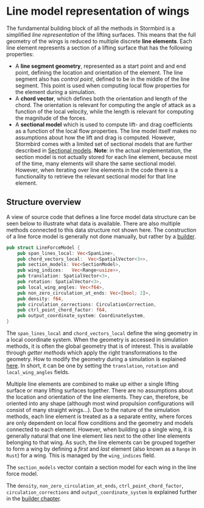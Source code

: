 # Line model representation of wings

The fundamental building block of all the methods in Stormbird is a simplified *line representation* of the lifting surfaces. This means that the full geometry of the wings is reduced to multiple discrete **line elements**. Each line element represents a section of a lifting surface that has the following properties:

- A **line segment geometry**, represented as a start point and and end point, defining the location and orientation of the element. The line segment also has *control point*, defined to be in the middle of the line segment. This point is used when computing local flow properties for the element during a simulation.
- A **chord vector**, which defines both the orientation and length of the chord. The orientation is relevant for computing the angle of attack as a function of the local velocity, while the length is relevant for computing the magnitude of the forces.
- A **sectional model** which is used to compute lift- and drag coefficients as a function of the local flow properties. The line model itself makes no assumptions about how the lift and drag is computed. However, Stormbird comes with a limited set of sectional models that are further described in [Sectional models](/sectional_models/sectional_models_intro.md). **Note**: in the actual implementation, the section model is not actually stored for each line element, because most of the time, many elements will share the same sectional model. However, when iterating over line elements in the code there is a functionality to retrieve the relevant sectional model for that line element.

## Structure overview
A view of source code that defines a line force model data structure can be seen below to illustrate what data is available. There are also multiple methods connected to this data structure not shown here. The construction of a line force model is generally not done manually, but rather by a [builder](./building_line_model.md).

```rust
pub struct LineForceModel {
    pub span_lines_local: Vec<SpanLine>,
    pub chord_vectors_local:  Vec<SpatialVector<3>>,
    pub section_models: Vec<SectionModel>,
    pub wing_indices:   Vec<Range<usize>>,
    pub translation: SpatialVector<3>,
    pub rotation: SpatialVector<3>,
    pub local_wing_angles: Vec<f64>,
    pub non_zero_circulation_at_ends: Vec<[bool; 2]>,
    pub density: f64,
    pub circulation_corrections: CirculationCorrection,
    pub ctrl_point_chord_factor: f64,
    pub output_coordinate_system: CoordinateSystem,
}
```

The `span_lines_local` and `chord_vectors_local` define the wing geometry in a local coordinate system. When the geometry is accessed in simulation methods, it is often the global geometry that is of interest. This is available through *getter methods* which apply the right transformations to the geometry. How to modify the geometry during a simulation is explained [here](./move_line_models.md). In short, it can be one by setting the `translation`, `rotation` and `local_wing_angles` fields.

Multiple line elements are combined to make up either a single lifting surface or many lifting surfaces together. There are no assumptions about the location and orientation of the line elements. They can, therefore, be oriented into any shape (although most wind propulsion configurations will consist of many straight wings...). Due to the nature of the simulation methods, each line element is treated as a a separate entity, where forces are only dependent on local flow conditions and the geometry and models connected to each element. However, when building up a single wing, it is generally natural that one line element lies next to the other line elements belonging to that wing. As such, the line elements can be grouped together to form a wing by defining a *first* and *last* element (also known as a `Range` in `Rust`) for a wing. This is managed by the `wing_indices` field. 

The `section_models` vector contain a section model for each wing in the line force model. 

The `density`, `non_zero_circulation_at_ends`, `ctrl_point_chord_factor`, `circulation_corrections` and `output_coordinate_system` is explained further in the [builder chapter](./building_line_model.md).
